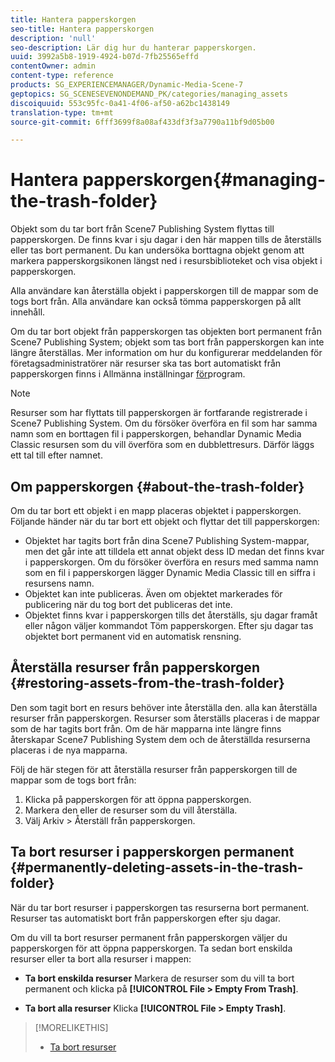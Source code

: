 ```yaml
---
title: Hantera papperskorgen
seo-title: Hantera papperskorgen
description: 'null'
seo-description: Lär dig hur du hanterar papperskorgen.
uuid: 3992a5b8-1919-4924-b07d-7fb25565effd
contentOwner: admin
content-type: reference
products: SG_EXPERIENCEMANAGER/Dynamic-Media-Scene-7
geptopics: SG_SCENESEVENONDEMAND_PK/categories/managing_assets
discoiquuid: 553c95fc-0a41-4f06-af50-a62bc1438149
translation-type: tm+mt
source-git-commit: 6fff3699f8a08af433df3f3a7790a11bf9d05b00

---
```



# Hantera papperskorgen{#managing-the-trash-folder}

Objekt som du tar bort från Scene7 Publishing System flyttas till papperskorgen. De finns kvar i sju dagar i den här mappen tills de återställs eller tas bort permanent. Du kan undersöka borttagna objekt genom att markera papperskorgsikonen längst ned i resursbiblioteket och visa objekt i papperskorgen.

Alla användare kan återställa objekt i papperskorgen till de mappar som de togs bort från. Alla användare kan också tömma papperskorgen på allt innehåll.

Om du tar bort objekt från papperskorgen tas objekten bort permanent från Scene7 Publishing System; objekt som tas bort från papperskorgen kan inte längre återställas. Mer information om hur du konfigurerar meddelanden för företagsadministratörer när resurser ska tas bort automatiskt från papperskorgen finns i Allmänna inställningar [för](application-setup.md#general_settings)program.

>[!NOTE]
>
>Resurser som har flyttats till papperskorgen är fortfarande registrerade i Scene7 Publishing System. Om du försöker överföra en fil som har samma namn som en borttagen fil i papperskorgen, behandlar Dynamic Media Classic resursen som du vill överföra som en dubblettresurs. Därför läggs ett tal till efter namnet.

## Om papperskorgen {#about-the-trash-folder}

Om du tar bort ett objekt i en mapp placeras objektet i papperskorgen. Följande händer när du tar bort ett objekt och flyttar det till papperskorgen:

* Objektet har tagits bort från dina Scene7 Publishing System-mappar, men det går inte att tilldela ett annat objekt dess ID medan det finns kvar i papperskorgen. Om du försöker överföra en resurs med samma namn som en fil i papperskorgen lägger Dynamic Media Classic till en siffra i resursens namn.
* Objektet kan inte publiceras. Även om objektet markerades för publicering när du tog bort det publiceras det inte.
* Objektet finns kvar i papperskorgen tills det återställs, sju dagar framåt eller någon väljer kommandot Töm papperskorgen. Efter sju dagar tas objektet bort permanent vid en automatisk rensning.

## Återställa resurser från papperskorgen {#restoring-assets-from-the-trash-folder}

Den som tagit bort en resurs behöver inte återställa den. alla kan återställa resurser från papperskorgen. Resurser som återställs placeras i de mappar som de har tagits bort från. Om de här mapparna inte längre finns återskapar Scene7 Publishing System dem och de återställda resurserna placeras i de nya mapparna.

Följ de här stegen för att återställa resurser från papperskorgen till de mappar som de togs bort från:

1. Klicka på papperskorgen för att öppna papperskorgen.
1. Markera den eller de resurser som du vill återställa.
1. Välj Arkiv > Återställ från papperskorgen.

## Ta bort resurser i papperskorgen permanent {#permanently-deleting-assets-in-the-trash-folder}

När du tar bort resurser i papperskorgen tas resurserna bort permanent. Resurser tas automatiskt bort från papperskorgen efter sju dagar.

Om du vill ta bort resurser permanent från papperskorgen väljer du papperskorgen för att öppna papperskorgen. Ta sedan bort enskilda resurser eller ta bort alla resurser i mappen:

* **Ta bort enskilda resurser** Markera de resurser som du vill ta bort permanent och klicka på **[!UICONTROL File > Empty From Trash]**.

* **Ta bort alla resurser** Klicka **[!UICONTROL File > Empty Trash]**.

>[!MORELIKETHIS]
>
>* [Ta bort resurser](moving-renaming-deleting-assets.md#delete_assets)

